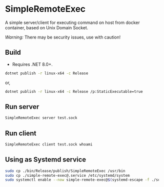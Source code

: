 # SimpleRemoteExec

A simple server/client for executing command on host from docker container,
based on Unix Domain Socket.

*Warning:* There may be security issues, use with caution!


## Build
* Requires .NET 8.0+.

```bash
dotnet publish -r linux-x64 -c Release
```
or, 
```bash
dotnet publish -r linux-x64 -c Release /p:StaticExecutable=true
```

## Run server
```bash
SimpleRemoteExec server test.sock
```

## Run client
```bash
SimpleRemoteExec client test.sock whoami
```

## Using as Systemd service
```bash
sudo cp ./bin/Release/publish/SimpleRemoteExec /usr/bin
sudo cp ./simple-remote-exec@.service /etc/systemd/system
sudo systemctl enable --now simple-remote-exec@$(systemd-escape -f ./sock).service
```